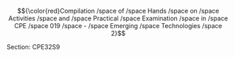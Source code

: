 $${\color{red}Compilation /space of /space Hands /space on /space Activities /space and /space Practical /space Examination /space in /space CPE /space 019 /space - /space Emerging /space Technologies /space 2}$$


Section: CPE32S9
